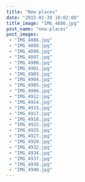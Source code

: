 ```yaml
---
title: "New places"
date: "2015-01-30 18:02:08"
title_image: "IMG_4886.jpg"
post_name: "new-places"
post_images: 
 - "IMG_4886.jpg"
 - "IMG_4889.jpg"
 - "IMG_4890.jpg"
 - "IMG_4897.jpg"
 - "IMG_4900.jpg"
 - "IMG_4901.jpg"
 - "IMG_4903.jpg"
 - "IMG_4904.jpg"
 - "IMG_4905.jpg"
 - "IMG_4906.jpg"
 - "IMG_4912.jpg"
 - "IMG_4914.jpg"
 - "IMG_4915.jpg"
 - "IMG_4917.jpg"
 - "IMG_4918.jpg"
 - "IMG_4922.jpg"
 - "IMG_4925.jpg"
 - "IMG_4927.jpg"
 - "IMG_4929.jpg"
 - "IMG_4932.jpg"
 - "IMG_4934.jpg"
 - "IMG_4937.jpg"
 - "IMG_4938.jpg"
 - "IMG_4940.jpg"
---
```



